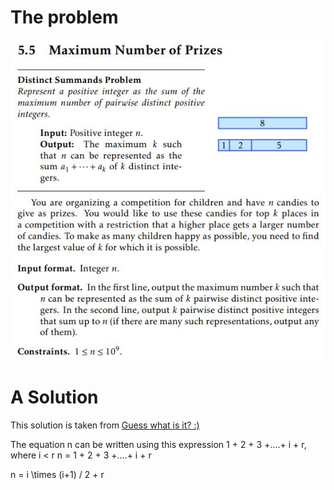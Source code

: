 # The problem
![alt](https://github.com/Mourad-NOUAILI/advanced-tutorials/blob/master/Pairwise-Distinct-Summands/137268202_824098574986781_3658306564513993359_n.jpg)

# A Solution
This solution is taken from [Guess what is it? :)](https://stackoverflow.com/a/38255116)

The equation n can be written using this expression 1 + 2 + 3 +....+ i + r, where i < r
n = 1 + 2 + 3 +....+ i + r

n = i \times (i+1) / 2 + r
